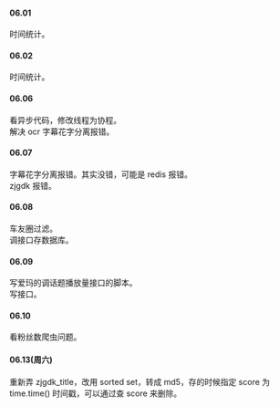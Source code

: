 
#### 06.01

时间统计。   


#### 06.02   

时间统计。   


#### 06.06  

看异步代码，修改线程为协程。     
解决 ocr 字幕花字分离报错。   


#### 06.07   

字幕花字分离报错。其实没错，可能是 redis 报错。   
zjgdk 报错。     


#### 06.08   

车友圈过滤。   
调接口存数据库。   


#### 06.09   

写爱玛的调话题播放量接口的脚本。   
写接口。   


#### 06.10   

看粉丝数爬虫问题。   


#### 06.13(周六)    

重新弄 zjgdk_title，改用 sorted set，转成 md5，存的时候指定 score 为 time.time() 时间戳，可以通过查 score 来删除。     


